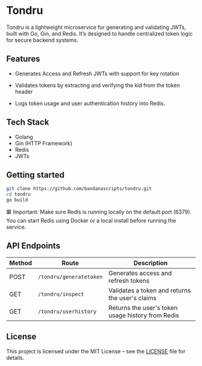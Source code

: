 
# Tondru

Tondru is a lightweight microservice for generating and validating JWTs, built with Go, Gin, and Redis. It’s designed to handle centralized token logic for secure backend systems.

## Features 

- Generates Access and Refresh JWTs with support for key rotation

- Validates tokens by extracting and verifying the kid from the token header

- Logs token usage and user authentication history into Redis.

## Tech Stack

- Golang 
- Gin (HTTP Framework)
- Redis
- JWTs

## Getting started 
```bash
git clone https://github.com/bandanascripts/tondru.git
cd tondru 
go build
```

🟥 Important: Make sure Redis is running locally on the default port (6379).
You can start Redis using Docker or a local install before running the service.


## API Endpoints

| Method | Route                   | Description                                       |
| ------ | ----------------------- | ------------------------------------------------- |
| POST   | `/tondru/generatetoken` | Generates access and refresh tokens               |
| GET    | `/tondru/inspect`       | Validates a token and returns the user's claims   |
| GET    | `/tondru/userhistory`   | Returns the user's token usage history from Redis |

## License

This project is licensed under the MIT License – see the [LICENSE](LICENSE) file for details.

